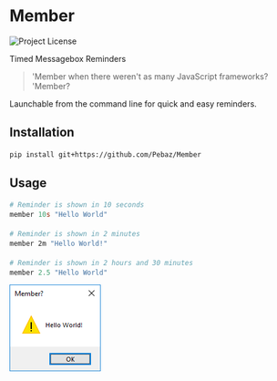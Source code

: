 # Member

![Project License](https://img.shields.io/github/license/Pebaz/Member)

Timed Messagebox Reminders

> 'Member when there weren't as many JavaScript frameworks? 'Member?

Launchable from the command line for quick and easy reminders.

## Installation

```bash
pip install git+https://github.com/Pebaz/Member
```

## Usage

```powershell
# Reminder is shown in 10 seconds
member 10s "Hello World"

# Reminder is shown in 2 minutes
member 2m "Hello World!"

# Reminder is shown in 2 hours and 30 minutes
member 2.5 "Hello World"
```

![Hello World Output](Screenshot1.png)
